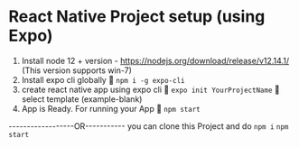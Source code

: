 # React Native Project setup (using Expo)
1. Install node 12 + version - https://nodejs.org/download/release/v12.14.1/ (This version supports win-7)
2. Install expo cli globally
 ``npm i -g expo-cli``
3. create react native app using expo cli
 ``expo init YourProjectName``
 select template (example-blank)
4. App is Ready. For running your App
 ``npm start``

------------------OR-----------
you can clone this Project and do
``npm i``
``npm start``
